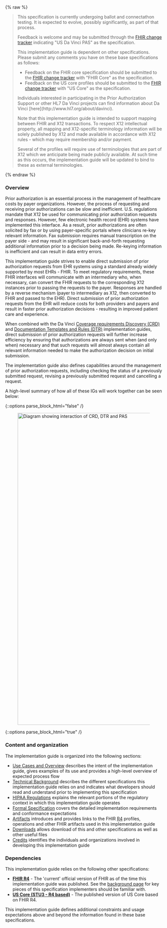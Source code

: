 {% raw %}
<blockquote class="stu-note">
<p>
This specification is currently undergoing ballot and connectathon testing.  It is expected to evolve, possibly significantly, as part of that process.
</p>
<p>
Feedback is welcome and may be submitted through the <a href="http://hl7.org/fhir-issues">FHIR change tracker</a> indicating "US Da Vinci PAS" as the specification.
</p>
<p>
This implementation guide is dependent on other specifications.  Please submit any comments you have on these base specifications as follows:
</p>
<ul>
  <li>Feedback on the FHIR core specification should be submitted to the <a href="http://hl7.org/fhir-issues">FHIR change tracker</a> with "FHIR Core" as the specification.</li>
  <li>Feedback on the US core profiles should be submitted to the <a href="http://hl7.org/fhir-issues">FHIR change tracker</a> with "US Core" as the specification.</li>
</ul>
<p>
Individuals interested in participating in the Prior Authorization Support or other HL7 Da Vinci projects can find information about Da Vinci [here](http://www.hl7.org/about/davinci).
</p>

<p>
Note that this implementation guide is intended to support mapping between FHIR and X12 transactions.  To respect X12 intellectual property, all mapping and X12-specific terminology information will be solely published by X12 and made available in accordance with X12 rules - which may require membership and/or payment.
</p>

<p>
Several of the profiles will require use of terminologies that are part of X12 which we anticipate being made publicly available.  At such time as this occurs, the implementation guide will be updated to bind to these as external terminologies.
</p>
</blockquote>
{% endraw %}


### Overview
Prior authorization is an essential process in the management of healthcare costs by payer organizations.  However, the process of requesting and receiving prior authorizations can be slow and inefficient.  U.S. regulations mandate that X12 be used for communicating prior authorization requests and responses.  However, few electronic health record (EHR) systems have implemented this interface.  As a result, prior authorizations are often solicited by fax or by using payer-specific portals where clinicians re-key relevant information.  Fax submission requires manual transcription on the payer side - and may result in significant back-and-forth requesting additional information prior to a decision being made.  Re-keying information is inefficient and can result in data entry errors.

This implementation guide strives to enable direct submission of prior authorization requests from EHR systems using a standard already widely supported by most EHRs - FHIR.  To meet regulatory requirements, these FHIR interfaces will communicate with an intermediary who, when necessary, can convert the FHIR requests to the corresponding X12 instances prior to passing the requests to the payer.  Responses are handled by a reverse mechanism (payer to intermediary as X12, then converted to FHIR and passed to the EHR).  Direct submission of prior authorization requests from the EHR will reduce costs for both providers and payers and result in faster prior authorization decisions - resulting in improved patient care and experience.

When combined with the Da Vinci [Coverage requirements Discovery (CRD)](http://www.hl7.org/fhir/us/davinci-crd) and [Documentation Templates and Rules (DTR)](http://www.hl7.org/fhir/us/davinci-dtr) implementation guides, direct submission of prior authorization requests will further increase efficiency by ensuring that authorizations are always sent when (and only when) necessary and that such requests will almost always contain all relevant information needed to make the authorization decision on initial submission.

The implementation guide also defines capabilities around the management of prior authorization requests, including checking the status of a previously submitted request, revising a previously submitted request and cancelling a request.

A high-level summary of how all of these IGs will work together can be seen below:

{::options parse_block_html="false" /}
<figure>
  <img style="padding-top:0;padding-bottom:0px" width="1000px" src="pa-stack.png" alt="Diagram showing interaction of CRD, DTR and PAS"/>
</figure>
{::options parse_block_html="true" /}

### Content and organization
The implementation guide is organized into the following sections:

* [Use Cases and Overview](Use_Cases_and_Overview.html) describes the intent of the implementation guide, gives examples of its use and provides a high-level overview of expected process flow
* [Technical Background](Technical_Background.html) describes the different specifications this implementation guide relies on and indicates what developers should read and understand prior to implementing this specification
* [HIPAA Regulations](HIPAA_Regulations.html) explains the relevant portions of the regulatory context in which this implementation guide operates
* [Formal Specification](Formal_Specification.html) covers the detailed implementation requirements and conformance expectations
* [Artifacts](FHIR_Artifacts.html) introduces and provides links to the FHIR [R4](artifacts.html) profiles, operations and other FHIR artifacts used in this implementation guide
* [Downloads](downloads.html) allows download of this and other specifications as well as other useful files
* [Credits](credits.html) identifies the individuals and organizations involved in developing this implementation guide


### Dependencies
This implementation guide relies on the following other specifications:
* **[FHIR R4]({{site.data.fhir.path}})** - The 'current' official version of FHIR as of the time this implementation guide was published.  See the [background page](Technical_Background.html#fhir) for key pieces of this specification implementers should be familiar with.
* **[US Core (STU3 - R4 based)]({{site.data.fhir.hl7_fhir_us_core}})** - The published version of US Core based on FHIR R4.

This implementation guide defines additional constraints and usage expectations above and beyond the information found in these base specifications.
